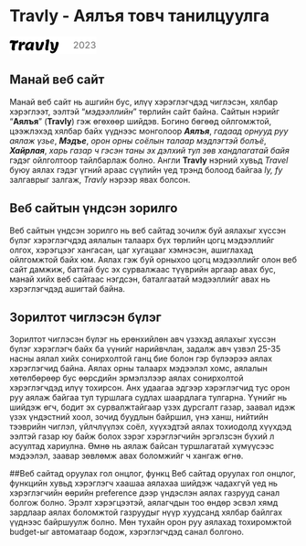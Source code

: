 # **Travly - Аялъя товч танилцуулга**

![logo](assets/Frame%2017.png)

## Манай веб сайт

Манай веб сайт нь ашгийн бус, илүү хэрэглэгчдэд чиглэсэн, хялбар хэрэглээт, ээлтэй “_мэдээллийн_” төрлийн сайт байна. Сайтын нэрийг “**Аялъя**” (**Travly**) гэж өгөхөөр шийдэв. Богино бөгөөд ойлгомжтой, цээжлэхэд хялбар байх үүднээс монголоор _**Аялъя**_, _гадаад орнууд руу аялаж үзье_, _**Мэдъе**_, _орон орны соёлын талаар мэдлэгтэй болъё_, _**Хайрлая**_, _харь газар ч гэсэн таны эх дэлхий тул зөв хандлагатай байя_ гэдэг ойлголтоор тайлбарлаж болно. Англи **Travly** нэрний хувьд _Travel_ буюу аялах гэдэг үгний араас сүүлийн үед трэнд болоод байгаа _ly, fy_ залгаврыг залгаж, _Travly_ нэрээр явах болсон.

## Веб сайтын үндсэн зорилго
Веб сайтын үндсэн зорилго нь веб сайтад зочилж буй аялахыг хүссэн бүлэг хэрэглэгчдэд аялалын талаарх бүх төрлийн цогц мэдээллийг олгох, хэрэгцээг хангасан, цаг хугацааг хэмнэсэн, ашиглахад ойлгомжтой байх юм. Аялах гэж буй орныхоо цогц мэдээллийг олон веб сайт дамжиж, баттай бус эх сурвалжаас түүврийн аргаар авах бус, манай хийх веб сайтаас нэгдсэн, баталгаатай мэдээллийг авах нь хэрэглэгчдэд ашигтай байна.

## Зорилтот чиглэсэн бүлэг
Зорилтот чиглэсэн бүлэг нь ерөнхийлөн авч үзэхэд аялахыг хүссэн бүлэг хэрэглэгч байх ба үүнийг нарийвчлан, задалж авч үзвэл 25-35 насны аялал хийх сонирхолтой ганц бие болон гэр бүлээрээ аялах хэрэглэгчид байна. Аялах орны талаарх мэдээлэл хомс, аялалын хөтөлбөрөөр бус өөрсдийн эрмэлзлээр аялах сонирхолтой хэрэглэгчдэд илүү тохирсон. Анх удаагаа эдгээр хэрэглэгчид тус орон руу аялаж байгаа тул туршлага судлах шаардлага тулгарна. Үүнийг нь шийдэж өгч, бодит эх сурвалжтайгаар үзэх дурсгалт газар, заавал идэж үзэх үндэстний хоол, зочид буудлын байршил, үнэ ханш, нийтийн тээврийн чиглэл, үйлчлүүлэх соёл, хүүхэдтэй аялах тохиодолд хүүхдэд ээлтэй газар юу байж болох зэрэг хэрэглэгчийн эргэлзсэн бүхий л асуултад хариулна. Өмнө нь аялаж байсан туршлагатай хүмүүсээс мэдээлэл, заавар зөвлөмж авах боломжийг ч хангаж өгнө.

##Веб сайтад оруулах гол онцлог, функц
Веб сайтад оруулах гол онцлог, функцийн хувьд хэрэглэгч хаашаа аялахаа шийдэж чадахгүй үед нь хэрэглэгчийн өөрийн preference дээр үндэслэн аялах газрууд санал болгож болно. Эрэлт хэрэгцээтэй, аялагчдын тоо өндөр эсвэл хямд зардлаар аялах боломжтой газруудыг нүүр хуудсанд хялбар байлгах үүднээс байршуулж болно. Мөн тухайн орон руу аялахад тохиромжтой budget-ыг автоматаар бодож, хэрэглэгчдэд санал болгоно.  
